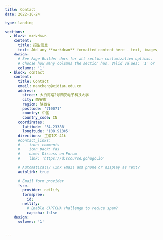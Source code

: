 ```yaml
---
title: Contact
date: 2022-10-24

type: landing

sections:
  - block: markdown
    content:
      title: 招生信息
      text: Add any **markdown** formatted content here - text, images, videos, galleries - and even HTML code!
    design:
      # See Page Builder docs for all section customization options.
      # Choose how many columns the section has. Valid values: '1' or '2'.
      columns: '1'
  - block: contact
    content:
      title: Contact
      email: nancheng@xidian.edu.cn
      address:
        street: 太白南路2号西安电子科技大学
        city: 西安市
        region: 陕西省
        postcode: '710071'
        country: 中国
        country_code: CN
      coordinates:
        latitude: '34.23388'
        longitude: '108.91305'
      directions: 主楼I区-416
      #contact_links:
      #  - icon: comments
      #    icon_pack: fas
      #    name: Discuss on Forum
      #    link: 'https://discourse.gohugo.io'
    
      # Automatically link email and phone or display as text?
      autolink: true
    
      # Email form provider
      form:
        provider: netlify
        formspree:
          id:
        netlify:
          # Enable CAPTCHA challenge to reduce spam?
          captcha: false
    design:
      columns: '1'


---
```

